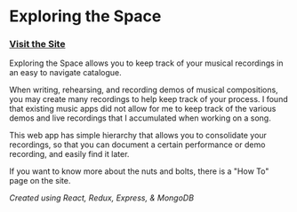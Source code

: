 # Exploring the Space

### **[Visit the Site](https://exploring-the-space.com)**


Exploring the Space allows you to keep track of your musical recordings in an easy to navigate catalogue.

When writing, rehearsing, and recording demos of musical compositions, you may create many recordings to help keep track of your process. I found that existing music apps did not allow for me to keep track of the various demos and live recordings that I accumulated when working on a song. 

This web app has simple hierarchy that allows you to consolidate your recordings, so that you can document a certain performance or demo recording, and easily find it later.

If you want to know more about the nuts and bolts, there is a "How To" page on the site.

*Created using React, Redux, Express, & MongoDB*
